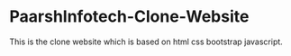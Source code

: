 # PaarshInfotech-Clone-Website
This is the clone website which is based on html css bootstrap javascript.

